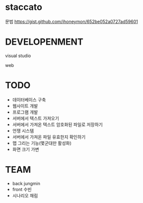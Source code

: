 # staccato

문법 
https://gist.github.com/ihoneymon/652be052a0727ad59601



# DEVELOPENMENT 

visual studio 

web


# TODO 

- 데이터베이스 구축 
- 웹사이트 개발 
- 프로그램 개발
- 서버에서 텍스트 가져오기
- 서버에서 가져온 텍스트 암호화된 파일로 저장하기
- 언쟁 시스템
- 서버에서 가져온 파일 유효한지 확인하기 
- 맵 그리는 기능(몇군대만 활성화)
- 화면 크기 가변 


# TEAM

- back jungmin
- front 수빈
- 시나리오 채림
